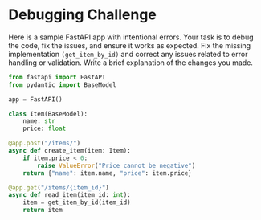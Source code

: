 # Debugging Challenge

Here is a sample FastAPI app with intentional errors. Your task is to debug the code, fix the issues, and ensure it works as expected. Fix the missing implementation `(get_item_by_id)` and correct any issues related to error handling or validation. Write a brief explanation of the changes you made.

```python
from fastapi import FastAPI
from pydantic import BaseModel

app = FastAPI()

class Item(BaseModel):
    name: str
    price: float

@app.post("/items/")
async def create_item(item: Item):
    if item.price < 0:
        raise ValueError("Price cannot be negative")
    return {"name": item.name, "price": item.price}

@app.get("/items/{item_id}")
async def read_item(item_id: int):
    item = get_item_by_id(item_id)
    return item
```